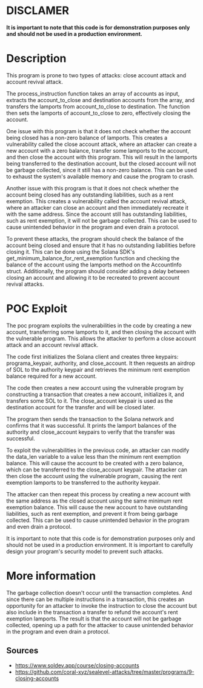 # DISCLAMER
**It is important to note that this code is for demonstration purposes only and should not be used in a production environment.**

# Description
This program is prone to two types of attacks: close account attack and account revival attack.

The process_instruction function takes an array of accounts as input, extracts the account_to_close and destination accounts from the array, and transfers the lamports from account_to_close to destination. The function then sets the lamports of account_to_close to zero, effectively closing the account.

One issue with this program is that it does not check whether the account being closed has a non-zero balance of lamports. This creates a vulnerability called the close account attack, where an attacker can create a new account with a zero balance, transfer some lamports to the account, and then close the account with this program. This will result in the lamports being transferred to the destination account, but the closed account will not be garbage collected, since it still has a non-zero balance. This can be used to exhaust the system's available memory and cause the program to crash.

Another issue with this program is that it does not check whether the account being closed has any outstanding liabilities, such as a rent exemption. This creates a vulnerability called the account revival attack, where an attacker can close an account and then immediately recreate it with the same address. Since the account still has outstanding liabilities, such as rent exemption, it will not be garbage collected. This can be used to cause unintended behavior in the program and even drain a protocol.

To prevent these attacks, the program should check the balance of the account being closed and ensure that it has no outstanding liabilities before closing it. This can be done using the Solana SDK's get_minimum_balance_for_rent_exemption function and checking the balance of the account using the lamports method on the AccountInfo struct. Additionally, the program should consider adding a delay between closing an account and allowing it to be recreated to prevent account revival attacks.

# POC Exploit
The poc program exploits the vulnerabilities in the code by creating a new account, transferring some lamports to it, and then closing the account with the vulnerable program. This allows the attacker to perform a close account attack and an account revival attack.

The code first initializes the Solana client and creates three keypairs: programa_keypair, authority, and close_account. It then requests an airdrop of SOL to the authority keypair and retrieves the minimum rent exemption balance required for a new account.

The code then creates a new account using the vulnerable program by constructing a transaction that creates a new account, initializes it, and transfers some SOL to it. The close_account keypair is used as the destination account for the transfer and will be closed later.

The program then sends the transaction to the Solana network and confirms that it was successful. It prints the lamport balances of the authority and close_account keypairs to verify that the transfer was successful.

To exploit the vulnerabilities in the previous code, an attacker can modify the data_len variable to a value less than the minimum rent exemption balance. This will cause the account to be created with a zero balance, which can be transferred to the close_account keypair. The attacker can then close the account using the vulnerable program, causing the rent exemption lamports to be transferred to the authority keypair.

The attacker can then repeat this process by creating a new account with the same address as the closed account using the same minimum rent exemption balance. This will cause the new account to have outstanding liabilities, such as rent exemption, and prevent it from being garbage collected. This can be used to cause unintended behavior in the program and even drain a protocol.

It is important to note that this code is for demonstration purposes only and should not be used in a production environment. It is important to carefully design your program's security model to prevent such attacks.

# More information
The garbage collection doesn't occur until the transaction completes. And since there can be multiple instructions in a transaction, this creates an opportunity for an attacker to invoke the instruction to close the account but also include in the transaction a transfer to refund the account's rent exemption lamports. The result is that the account will not be garbage collected, opening up a path for the attacker to cause unintended behavior in the program and even drain a protocol.

## Sources
- https://www.soldev.app/course/closing-accounts
- https://github.com/coral-xyz/sealevel-attacks/tree/master/programs/9-closing-accounts